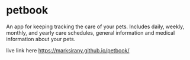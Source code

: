 # petbook
An app for keeping tracking the care of your pets. Includes daily, weekly, monthly, and yearly care schedules, general information and medical information about your pets. 

live link here https://marksirany.github.io/petbook/
